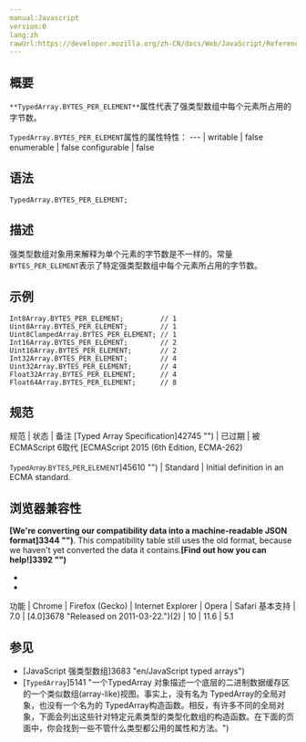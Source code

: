```yaml
---
manual:Javascript
version:0
lang:zh
rawUrl:https://developer.mozilla.org/zh-CN/docs/Web/JavaScript/Reference/Global_Objects/TypedArray/BYTES_PER_ELEMENT#
---
```





## 概要<a name="概要"></a>


`**TypedArray.BYTES_PER_ELEMENT**`属性代表了强类型数组中每个元素所占用的字节数。


`TypedArray.BYTES_PER_ELEMENT`属性的属性特性： 
 ---  | 
writable | false 
enumerable | false 
configurable | false 



## 语法<a name="语法"></a>

```
TypedArray.BYTES_PER_ELEMENT;
```

## 描述<a name="描述"></a>


强类型数组对象用来解释为单个元素的字节数是不一样的。常量`BYTES_PER_ELEMENT`表示了特定强类型数组中每个元素所占用的字节数。


## 示例<a name="示例"></a>

```
Int8Array.BYTES_PER_ELEMENT;         // 1
Uint8Array.BYTES_PER_ELEMENT;        // 1
Uint8ClampedArray.BYTES_PER_ELEMENT; // 1
Int16Array.BYTES_PER_ELEMENT;        // 2
Uint16Array.BYTES_PER_ELEMENT;       // 2
Int32Array.BYTES_PER_ELEMENT;        // 4
Uint32Array.BYTES_PER_ELEMENT;       // 4
Float32Array.BYTES_PER_ELEMENT;      // 4
Float64Array.BYTES_PER_ELEMENT;      // 8
```

## 规范<a name="规范"></a>

规范 | 状态 | 备注 
[Typed Array Specification]42745 "") | 已过期 | 被ECMAScript 6取代 
[ECMAScript 2015 (6th Edition, ECMA-262)<br></br><small>TypedArray.BYTES_PER_ELEMENT</small>]45610 "") | Standard | Initial definition in an ECMA standard. 


## 浏览器兼容性<a name="浏览器兼容性"></a>


**[We&#39;re converting our compatibility data into a machine-readable JSON format]3344 "")**. This compatibility table still uses the old format, because we haven&#39;t yet converted the data it contains.**[Find out how you can help!]3392 "")**


* 
* 

功能 | Chrome | Firefox (Gecko) | Internet Explorer | Opera | Safari 
基本支持 | 7.0 | [4.0]3678 "Released on 2011-03-22.")(2) | 10 | 11.6 | 5.1 




## <a name="sect1"></a>

## 参见<a name="参见"></a>

* [JavaScript 强类型数组]3683 "en/JavaScript typed arrays")
* [`TypedArray`]5141 "一个TypedArray 对象描述一个底层的二进制数据缓存区的一个类似数组(array-like)视图。事实上，没有名为 TypedArray的全局对象，也没有一个名为的 TypedArray构造函数。相反，有许多不同的全局对象，下面会列出这些针对特定元素类型的类型化数组的构造函数。在下面的页面中，你会找到一些不管什么类型都公用的属性和方法。")



